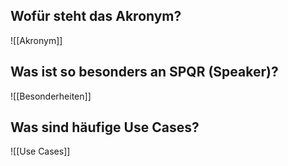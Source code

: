 ## Wofür steht das Akronym?
![[Akronym]]

## Was ist so besonders an SPQR (Speaker)?
![[Besonderheiten]]

## Was sind häufige Use Cases?
![[Use Cases]]